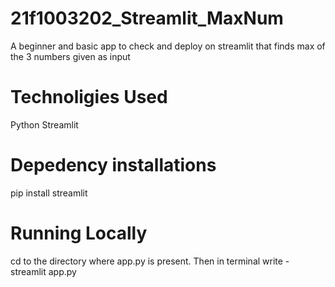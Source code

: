 # 21f1003202_Streamlit_MaxNum
A beginner and basic app to check and deploy on streamlit that finds max of the 3 numbers given as input
# Technoligies Used
Python
Streamlit
# Depedency installations
pip install streamlit
# Running Locally
cd to the directory where app.py is present.
Then in terminal write - streamlit app.py
